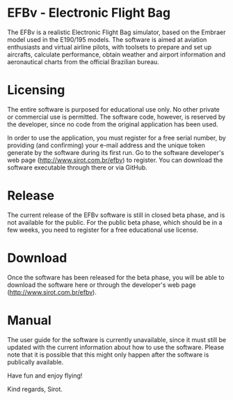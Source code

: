 # EFBv - Electronic Flight Bag

The EFBv is a realistic Electronic Flight Bag simulator, based on the Embraer model used in the E190/195 models. The software is aimed at aviation enthusiasts and virtual airline pilots, with toolsets to prepare and set up aircrafts, calculate performance, obtain weather and airport information and aeronautical charts from the official Brazilian bureau.

# Licensing

The entire software is purposed for educational use only. No other private or commercial use is permitted. The software code, however, is reserved by the developer, since no code from the original application has been used.

In order to use the application, you must register for a free serial number, by providing (and confirming) your e-mail address and the unique token generate by the software during its first run. Go to the software developer's web page (http://www.sirot.com.br/efbv) to register. You can download the software executable through there or via GitHub.

# Release

The current release of the EFBv software is still in closed beta phase, and is not available for the public. For the public beta phase, which should be in a few weeks, you need to register for a free educational use license.

# Download

Once the software has been released for the beta phase, you will be able to download the software here or through the developer's web page (http://www.sirot.com.br/efbv).

# Manual

The user guide for the software is currently unavailable, since it must still be updated with the current information about how to use the software. Please note that it is possible that this might only happen after the software is publically available.

Have fun and enjoy flying!

Kind regards, Sirot.
